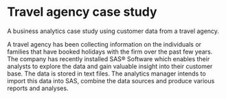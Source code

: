 # Travel agency case study
A business analytics case study using customer data from a travel agency. 

A travel agency has been collecting information on the individuals or families that have booked holidays with the firm over the past few years.  The company has recently installed SAS® Software which enables their analysts to explore the data and gain valuable insight into their customer base.  The data is stored in text files.  The analytics manager intends to import this data into SAS, combine the data sources and produce various reports and analyses.

